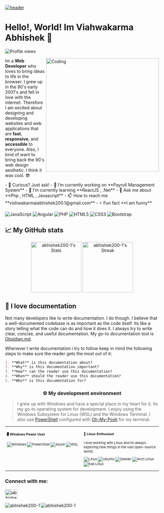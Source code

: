 [![header](https://www.pramukhdigital.com/wp-content/uploads/2018/07/New-PNC-Animated-Banners.gif)](https://abhishek200-1)

# Hello!, World! Im Viahwakarma Abhishek 👋

![Profile views](https://komarev.com/ghpvc/?username=abhishek200-1&label=Profile%20views&color=0e75b6&style=flat)

<img align="right" alt="Coding" width="370" src="https://cdn.dribbble.com/users/1162077/screenshots/3848914/programmer.gif">

<div class="github-introduction">

Im a **Web Developer** who loves to bring ideas to life in the browser. I grew up in the 90's early 2001's and fell in love with the internet. Therefore I am excited about designing and developing websites and web applications that are **fast**, **responsive**, and **accessible** to everyone. Also, I kind of want to bring back the 90's web design aesthetic. I think it was cool. 😎

</div>
- 💬 Curious? Just ask!
- 🔭 I’m currently working on **Payroll Management System**
- 🌱 I’m currently learning **ReactJS , .Net**
- 💬 Ask me about **Php , HTML , Javascript**
- 📫 How to reach me **vishwakarmaiabhishek200.1@gmail.com**
- ⚡ Fun fact **I am funny**


<div class="badges-intro">

![JavaScript](https://img.shields.io/badge/-JavaScript-000000?style=flat&logo=javascript&logoColor=#F7DF1E)
![Angular](https://img.shields.io/badge/-Angular-000000?style=flat&logo=angular&logoColor=#DD0031)
![PHP](https://img.shields.io/badge/-PHP-000000?style=flat&logo=php&logoColor=#777BB4)
![HTML5](https://img.shields.io/badge/-HTML5-000000?style=flat&logo=html5&logoColor=#E34F26)
![CSS3](https://img.shields.io/badge/-CSS3-000000?style=flat&logo=css3&logoColor=#1572B6)
![Bootstrap](https://img.shields.io/badge/-Bootstrap-000000?style=flat&logo=bootstrap&logoColor=#7952B3)

</div>

## 📈 My GitHub stats

<div class="badges-githubstats">
  <p align="center">
    <img src="https://github-readme-stats.vercel.app/api?username=abhishek200-1&theme=tokyonight&show_icons=true&hide_border=true&count_private=true" alt="abhishek200-1's Stats" height="165">
    <img src="https://github-readme-streak-stats.herokuapp.com/?user=abhishek200-1&theme=tokyonight&hide_border=true" alt="abhishek200-1's Streak" height="165">
  </p>
</div>

## 📃 I love documentation

Not many developers like to write documentation. I do though. I believe that a well-documented codebase is as important as the code itself. Its like a story telling what the code can do and how it does it. I always try to write clear, concise, and useful documentation. My go-to documentation tool is <a href="https://obsidian.md/" target="_blank">Obsidian.md</a>.

Whenever I write documentation i try to follow keep in mind the following steps to make sure the reader gets the most out of it:

```markdown
1. **What** is this documentation about?
2. **Why** is this documentation important?
3. **How** can the reader use this documentation?
4. **When** should the reader use this documentation?
5. **Who** is this documentation for?
```

### <p align="center">⚙️ My development environment </p>

> I grew up with Windows and have a special place in my heart for it. Its my go-to operating system for development. I enjoy using the Windows Subsystem for Linux (WSL) and the Windows Terminal. I also use <a href="https://docs.microsoft.com/en-us/powershell/" target="_blank">PowerShell</a> configured with <a href="https://ohmyposh.dev/" target="_blank">Oh-My-Posh</a> for my terminal.

<div class="table-devenvironment">
  <table style="font-size: 11px">
  <tr>
  <td valign="top" width="50%">
  
  #### 🖥️ Windows Power User
  
  ![Windows](https://img.shields.io/badge/-Windows-503D4D?style=flat&logo=windows&logoColor=#0078D6)
  ![PowerShell](https://img.shields.io/badge/-PowerShell-000000?style=flat&logo=powershell&logoColor=#5391FE)
  ![Azure](https://img.shields.io/badge/-Azure-000000?style=flat&logo=microsoft-azure&logoColor=#0078D4)
  ![WSL](https://img.shields.io/badge/-WSL-000000?style=flat&logo=windows-subsystem-for-linux&logoColor=#FCC624)
  
  </td>
  <td valign="top" width="50%">
  
  #### 🐧 Linux Enthusiast
  
  I love working with Linux and Im always exploring new things in the vast open-source world.
  
  ![Linux](https://img.shields.io/badge/-Linux-000000?style=flat&logo=linux&logoColor=#FCC624)
  ![Ubuntu](https://img.shields.io/badge/-Ubuntu-000000?style=flat&logo=ubuntu&logoColor=#E95420)
  ![Debian](https://img.shields.io/badge/-Debian-000000?style=flat&logo=debian&logoColor=#A81D33)
  ![Arch Linux](https://img.shields.io/badge/-Arch%20Linux-000000?style=flat&logo=arch-linux&logoColor=#1793D1)
  ![Kali Linux](https://img.shields.io/badge/-Kali%20Linux-000000?style=flat&logo=kali-linux&logoColor=#557C94)
  
  </td>
  </tr>
  </table>
<h3 align="left">Connect with me:</h3>
<p align="left">
<a href="https://instagram.com/iabhishekvishwakarma" target="blank"><img align="center" src="https://raw.githubusercontent.com/rahuldkjain/github-profile-readme-generator/master/src/images/icons/Social/instagram.svg" alt="iabhishekvishwakarma" height="30" width="40" /></a>
</p>
<div>
<p><img align="left" src="https://github-readme-stats.vercel.app/api/top-langs?username=abhishek200-1&show_icons=true&locale=en&layout=compact" alt="abhishek200-1" /></p

<p><img align="center" src="https://github-readme-streak-stats.herokuapp.com/?user=abhishek200-1&" alt="abhishek200-1" /></p>
</div>
</div>
